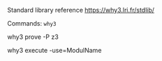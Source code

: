 
Standard library reference
https://why3.lri.fr/stdlib/


Commands:
`why3`

why3 prove -P z3

why3 execute -use=ModulName
